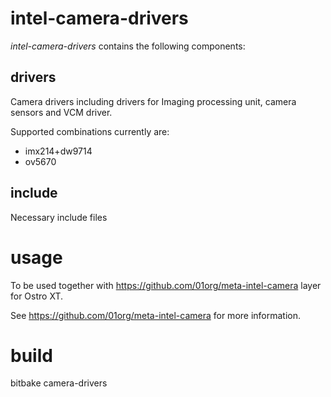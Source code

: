 # intel-camera-drivers

_intel-camera-drivers_ contains the following components:

## drivers

Camera drivers including drivers for Imaging processing unit, camera sensors and VCM driver.

Supported combinations currently are:
* imx214+dw9714
* ov5670

## include

Necessary include files

# usage

To be used together with https://github.com/01org/meta-intel-camera
layer for Ostro XT.

See https://github.com/01org/meta-intel-camera for more information.

# build

bitbake camera-drivers


